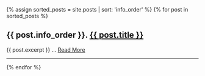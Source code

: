 <div class="posts">
	{% assign sorted_posts = site.posts | sort: 'info_order' %}
    {% for post in sorted_posts %}
    <article class="post">
        <h2>{{ post.info_order }}. <a href="{{ site.baseurl }}{{ post.url }}">{{ post.title }}</a></h2>
        <div class="entry">
            {{ post.excerpt }}
            ... <a href="{{ site.baseurl }}{{ post.url }}" class="read-more">Read More</a>
        </div>
    </article>
    <hr/>
    {% endfor %}
</div>

